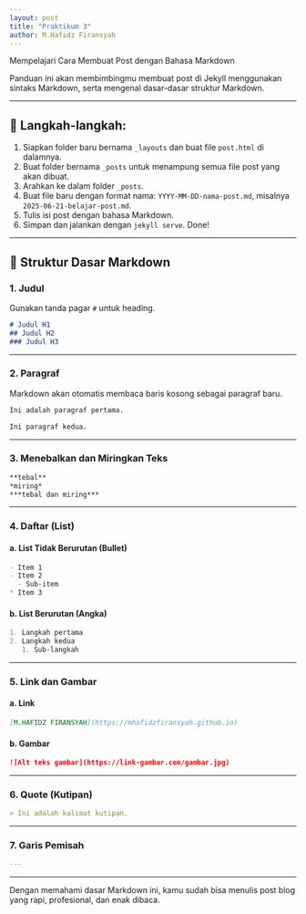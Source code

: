 ```yaml
---
layout: post
title: "Praktikum 3"
author: M.Hafidz Firansyah
---
```


Mempelajari Cara Membuat Post dengan Bahasa Markdown

Panduan ini akan membimbingmu membuat post di Jekyll menggunakan sintaks Markdown, serta mengenal dasar-dasar struktur Markdown.

---

## 🔨 Langkah-langkah:

1. Siapkan folder baru bernama `_layouts` dan buat file `post.html` di dalamnya.
2. Buat folder bernama `_posts` untuk menampung semua file post yang akan dibuat.
3. Arahkan ke dalam folder `_posts`.
4. Buat file baru dengan format nama: `YYYY-MM-DD-nama-post.md`, misalnya `2025-06-21-belajar-post.md`.
5. Tulis isi post dengan bahasa Markdown.
6. Simpan dan jalankan dengan `jekyll serve`. Done!

---

## 📌 Struktur Dasar Markdown

### 1. Judul

Gunakan tanda pagar `#` untuk heading.

```markdown
# Judul H1
## Judul H2
### Judul H3
```

---

### 2. Paragraf

Markdown akan otomatis membaca baris kosong sebagai paragraf baru.

```markdown
Ini adalah paragraf pertama.

Ini paragraf kedua.
```

---

### 3. Menebalkan dan Miringkan Teks

```markdown
**tebal**
*miring*
***tebal dan miring***
```

---

### 4. Daftar (List)

#### a. List Tidak Berurutan (Bullet)

```markdown
- Item 1
- Item 2
  - Sub-item
* Item 3
```

#### b. List Berurutan (Angka)

```markdown
1. Langkah pertama
2. Langkah kedua
   1. Sub-langkah
```

---

### 5. Link dan Gambar

#### a. Link

```markdown
[M.HAFIDZ FIRANSYAH](https://mhafidzfiransyah.github.io)
```

#### b. Gambar

```markdown
![Alt teks gambar](https://link-gambar.com/gambar.jpg)
```

---


### 6. Quote (Kutipan)

```markdown
> Ini adalah kalimat kutipan.
```

---

### 7. Garis Pemisah

```markdown
---
```

---

Dengan memahami dasar Markdown ini, kamu sudah bisa menulis post blog yang rapi, profesional, dan enak dibaca.